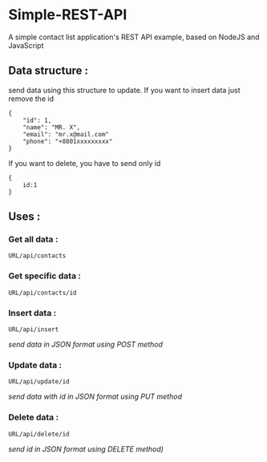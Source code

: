 # Simple-REST-API
A simple contact list application's REST API example, based on NodeJS and JavaScript
## Data structure :
send data using this structure to update. If you want to insert data just remove the id
```
{
	"id": 1,
	"name": "MR. X",
	"email": "mr.x@mail.com"
	"phone": "+8801xxxxxxxxx"
}
```
If you want to delete, you have to send only id
```
{
	id:1
}
``` 
## Uses :

### Get all data :
	URL/api/contacts

### Get specific data :
	URL/api/contacts/id
### Insert data :
	URL/api/insert
*send data in JSON format using POST method*
### Update data :
	URL/api/update/id 
*send data with id in JSON format using PUT method*
### Delete data :
	URL/api/delete/id
*send id in JSON format using DELETE method)*